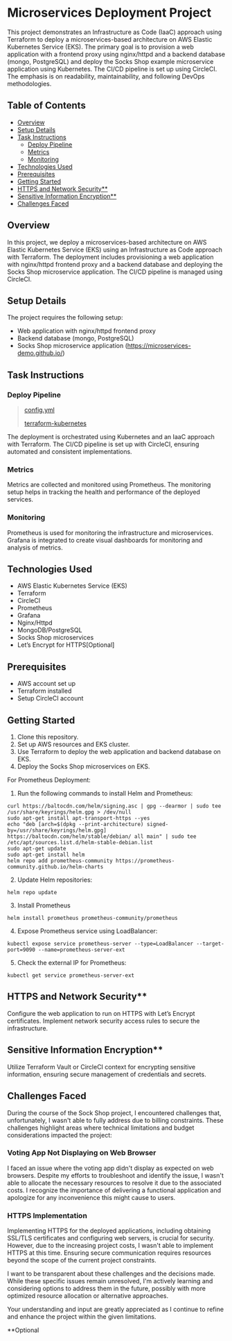 # Microservices Deployment Project

This project demonstrates an Infrastructure as Code (IaaC) approach using Terraform to deploy a microservices-based architecture on AWS Elastic Kubernetes Service (EKS). The primary goal is to provision a web application with a frontend proxy using nginx/httpd and a backend database (mongo, PostgreSQL) and deploy the Socks Shop example microservice application using Kubernetes. The CI/CD pipeline is set up using CircleCI. The emphasis is on readability, maintainability, and following DevOps methodologies.

## Table of Contents

- [Overview](#overview)
- [Setup Details](#setup-details)
- [Task Instructions](#task-instructions)
  - [Deploy Pipeline](#deploy-pipeline)
  - [Metrics](#metrics)
  - [Monitoring](#monitoring)
- [Technologies Used](#technologies-used)
- [Prerequisites](#prerequisites)
- [Getting Started](#getting-started)
- [HTTPS and Network Security**](#https-and-network-security**)
- [Sensitive Information Encryption**](#sensitive-information-encryption**)
- [Challenges Faced](#challenges-faced)

## Overview

In this project, we deploy a microservices-based architecture on AWS Elastic Kubernetes Service (EKS) using an Infrastructure as Code approach with Terraform. The deployment includes provisioning a web application with nginx/httpd frontend proxy and a backend database and deploying the Socks Shop microservice application. The CI/CD pipeline is managed using CircleCI.

## Setup Details

The project requires the following setup:

- Web application with nginx/httpd frontend proxy
- Backend database (mongo, PostgreSQL)
- Socks Shop microservice application (https://microservices-demo.github.io/)

## Task Instructions

### Deploy Pipeline 

> [config.yml](.circleci/config.yml)
> 
> [terraform-kubernetes](terraform-kubernetes/main.tf)

The deployment is orchestrated using Kubernetes and an IaaC approach with Terraform. The CI/CD pipeline is set up with CircleCI, ensuring automated and consistent implementations.

### Metrics

Metrics are collected and monitored using Prometheus. The monitoring setup helps in tracking the health and performance of the deployed services.

### Monitoring

Prometheus is used for monitoring the infrastructure and microservices. Grafana is integrated to create visual dashboards for monitoring and analysis of metrics.


## Technologies Used

- AWS Elastic Kubernetes Service (EKS)
- Terraform
- CircleCI
- Prometheus
- Grafana
- Nginx/Httpd
- MongoDB/PostgreSQL
- Socks Shop microservices
- Let’s Encrypt for HTTPS[Optional]

## Prerequisites

- AWS account set up
- Terraform installed
- Setup CircleCI account

## Getting Started

1. Clone this repository.
2. Set up AWS resources and EKS cluster.
3. Use Terraform to deploy the web application and backend database on EKS.
4. Deploy the Socks Shop microservices on EKS.

For Prometheus Deployment:
1. Run the following commands to install Helm and Prometheus:
```shell
curl https://baltocdn.com/helm/signing.asc | gpg --dearmor | sudo tee /usr/share/keyrings/helm.gpg > /dev/null
sudo apt-get install apt-transport-https --yes
echo "deb [arch=$(dpkg --print-architecture) signed-by=/usr/share/keyrings/helm.gpg] https://baltocdn.com/helm/stable/debian/ all main" | sudo tee /etc/apt/sources.list.d/helm-stable-debian.list
sudo apt-get update
sudo apt-get install helm
helm repo add prometheus-community https://prometheus-community.github.io/helm-charts
```
2. Update Helm repositories:
```shell
helm repo update
```
3. Install Prometheus
```shell
helm install prometheus prometheus-community/prometheus
```
4. Expose Prometheus service using LoadBalancer:
```shell
kubectl expose service prometheus-server --type=LoadBalancer --target-port=9090 --name=prometheus-server-ext
```
5. Check the external IP for Prometheus:
```shell
kubectl get service prometheus-server-ext
```

## HTTPS and Network Security**

Configure the web application to run on HTTPS with Let’s Encrypt certificates. Implement network security access rules to secure the infrastructure.

## Sensitive Information Encryption**

Utilize Terraform Vault or CircleCI context for encrypting sensitive information, ensuring secure management of credentials and secrets.

## Challenges Faced

During the course of the Sock Shop project, I encountered challenges that, unfortunately, I wasn't able to fully address due to billing constraints. These challenges highlight areas where technical limitations and budget considerations impacted the project:

### Voting App Not Displaying on Web Browser

I faced an issue where the voting app didn't display as expected on web browsers. Despite my efforts to troubleshoot and identify the issue, I wasn't able to allocate the necessary resources to resolve it due to the associated costs. I recognize the importance of delivering a functional application and apologize for any inconvenience this might cause to users.

### HTTPS Implementation

Implementing HTTPS for the deployed applications, including obtaining SSL/TLS certificates and configuring web servers, is crucial for security. However, due to the increasing project costs, I wasn't able to implement HTTPS at this time. Ensuring secure communication requires resources beyond the scope of the current project constraints.

I want to be transparent about these challenges and the decisions made. While these specific issues remain unresolved, I'm actively learning and considering options to address them in the future, possibly with more optimized resource allocation or alternative approaches.

Your understanding and input are greatly appreciated as I continue to refine and enhance the project within the given limitations.


**Optional

